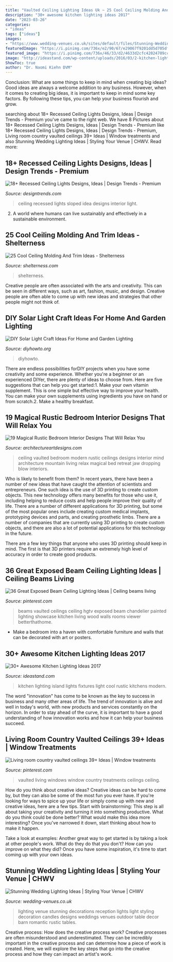 ```yaml
---
title: "Vaulted Ceiling Lighting Ideas Uk ~ 25 Cool Ceiling Molding And Trim Ideas"
description: "30+ awesome kitchen lighting ideas 2017"
date: "2023-03-26"
categories:
- "ideas"
tags: ["ideas"]
images:
- "https://www.wedding-venues.co.uk/sites/default/files/Stunning-Wedding-Lighting-Ideas-kristenweaver.jpg"
featuredImage: "https://i.pinimg.com/736x/e2/90/67/e29067f9201dd5d705dfa7c56a0ce109.jpg"
featured_image: "https://i.pinimg.com/736x/46/33/d2/4633d2cfc42024709cc1dc2480203927.jpg"
image: "http://ideastand.com/wp-content/uploads/2016/03/2-kitchen-lighting-ideas.jpg"
ShowToc: true
author: "Dr. Naomi Kiehn DVM"
---
```



Conclusion: What are some things to keep in mind when creating big ideas?
Good ideas are always a welcome addition to any business. However, when it comes to creating big ideas, it is important to keep in mind some key factors. By following these tips, you can help your business flourish and grow.

	

		
searching about 18+ Recessed Ceiling Lights Designs, Ideas | Design Trends - Premium you've came to the right web. We have 8 Pictures about 18+ Recessed Ceiling Lights Designs, Ideas | Design Trends - Premium like 18+ Recessed Ceiling Lights Designs, Ideas | Design Trends - Premium, Living room country vaulted ceilings 39+ Ideas | Window treatments and also Stunning Wedding Lighting Ideas | Styling Your Venue | CHWV. Read more:
		
    
## 18+ Recessed Ceiling Lights Designs, Ideas | Design Trends - Premium

<img loading=lazy src="https://images.designtrends.com/wp-content/uploads/2016/09/02165143/Sloped-Ceiling-Recessed-Lights-Idea.jpg" onerror="this.onerror=null;this.src='https://tse3.mm.bing.net/th?id=OIP.L68n83bIsQyK0wJ4-yi_cAHaLJ&amp;pid=15.1';" alt="18+ Recessed Ceiling Lights Designs, Ideas | Design Trends - Premium">

_Source: designtrends.com_

>ceiling recessed lights sloped idea designs interior light. 

	

2. A world where humans can live sustainably and effectively in a sustainable environment. 

    
## 25 Cool Ceiling Molding And Trim Ideas - Shelterness

<img loading=lazy src="https://i.shelterness.com/ceiling-molding-ideas-16-500x332.jpg" onerror="this.onerror=null;this.src='https://tse2.mm.bing.net/th?id=OIP.RaowgOJ6T4Nzn6G8qRvSIgHaE6&amp;pid=15.1';" alt="25 Cool Ceiling Molding And Trim Ideas - Shelterness">

_Source: shelterness.com_

>shelterness. 

	

Creative people are often associated with the arts and creativity. This can be seen in different ways, such as art, fashion, music, and design. Creative people are often able to come up with new ideas and strategies that other people might not think of.

    
## DIY Solar Light Craft Ideas For Home And Garden Lighting

<img loading=lazy src="https://www.diyhowto.org/wp-content/uploads/2016/10/DIYHowto-DIY-Solar-Inspired-Solar-Light-Lighting-Ideas-02.jpg" onerror="this.onerror=null;this.src='https://tse3.mm.bing.net/th?id=OIP.ffYLJQfxWwrr61BbIDnqEwHaLs&amp;pid=15.1';" alt="DIY Solar Light Craft Ideas For Home and Garden Lighting">

_Source: diyhowto.org_

>diyhowto. 

	

There are endless possibilities forDIY projects when you have some creativity and some experience. Whether you're a beginner or an experienced DIYer, there are plenty of ideas to choose from. Here are five suggestions that can help you get started:1. Make your own vitamin supplement. This is one simple but effective way to improve your health. You can make your own supplements using ingredients you have on hand or from scratch.2. Make a healthy breakfast.

    
## 19 Magical Rustic Bedroom Interior Designs That Will Relax You

<img loading=lazy src="https://www.architectureartdesigns.com/wp-content/uploads/2015/11/19-Magical-Rustic-Bedroom-Interior-Designs-That-Will-Relax-You-17.jpg" onerror="this.onerror=null;this.src='https://tse3.mm.bing.net/th?id=OIP.GRFYdyngy-SN5OlvD9pAfQHaJQ&amp;pid=15.1';" alt="19 Magical Rustic Bedroom Interior Designs That Will Relax You">

_Source: architectureartdesigns.com_

>ceiling vaulted bedroom modern rustic ceilings designs interior mind architecture mountain living relax magical bed retreat jaw dropping blow interiors. 

	

Who is likely to benefit from them?
In recent years, there have been a number of new ideas that have caught the attention of scientists and entrepreneurs. One such idea is the use of 3D printing to create custom objects. This new technology offers many benefits for those who use it, including helping to reduce costs and help people improve their quality of life.
There are a number of different applications for 3D printing, but some of the most popular ones include creating custom medical implants, prototyping devices and parts, and creating prosthetic limbs. There are a number of companies that are currently using 3D printing to create custom objects, and there are also a lot of potential applications for this technology in the future.

There are a few key things that anyone who uses 3D printing should keep in mind. The first is that 3D printers require an extremely high level of accuracy in order to create good products.

    
## 36 Great Exposed Beam Ceiling Lighting Ideas | Ceiling Beams Living

<img loading=lazy src="https://i.pinimg.com/736x/46/33/d2/4633d2cfc42024709cc1dc2480203927.jpg" onerror="this.onerror=null;this.src='https://tse3.mm.bing.net/th?id=OIP.f3St-OHIfbE3e4M2ejaXpgHaLG&amp;pid=15.1';" alt="36 Great Exposed Beam Ceiling Lighting Ideas | Ceiling beams living">

_Source: pinterest.com_

>beams vaulted ceilings ceiling hgtv exposed beam chandelier painted lighting showcase kitchen living wood walls rooms viewer betterthathome. 

	

- Make a bedroom into a haven with comfortable furniture and walls that can be decorated with art or posters.

    
## 30+ Awesome Kitchen Lighting Ideas 2017

<img loading=lazy src="http://ideastand.com/wp-content/uploads/2016/03/2-kitchen-lighting-ideas.jpg" onerror="this.onerror=null;this.src='https://tse1.mm.bing.net/th?id=OIP.9ufEODeWEcMy1hgJvmiFdwHaLH&amp;pid=15.1';" alt="30+ Awesome Kitchen Lighting Ideas 2017">

_Source: ideastand.com_

>kitchen lighting island lights fixtures light cool rustic kitchens modern. 

	

The word "innovation" has come to be known as the key to success in business and many other areas of life. The trend of innovation is alive and well in today's world, with new products and services constantly on the horizon. In order to stay ahead of the curve, it is important to have a good understanding of how innovation works and how it can help your business succeed.

    
## Living Room Country Vaulted Ceilings 39+ Ideas | Window Treatments

<img loading=lazy src="https://i.pinimg.com/736x/e2/90/67/e29067f9201dd5d705dfa7c56a0ce109.jpg" onerror="this.onerror=null;this.src='https://tse2.mm.bing.net/th?id=OIP.sJin0BDJpeX1vN8WipPs5gAAAA&amp;pid=15.1';" alt="Living room country vaulted ceilings 39+ Ideas | Window treatments">

_Source: pinterest.com_

>vaulted living windows window country treatments ceilings ceiling. 

	

How do you think about creative ideas?
Creative ideas can be hard to come by, but they can also be some of the most fun you ever have. If you're looking for ways to spice up your life or simply come up with new and creative ideas, here are a few tips. 
Start with brainstorming: This step is all about taking your creativity and turning it into something productive. What do you think could be done better? What would make this idea more interesting? Once you've narrowed it down, start thinking about how to make it happen. 

Take a look at examples: Another great way to get started is by taking a look at other people's work. What do they do that you don't? How can you improve on what they did? Once you have some inspiration, it's time to start coming up with your own ideas.

    
## Stunning Wedding Lighting Ideas | Styling Your Venue | CHWV

<img loading=lazy src="https://www.wedding-venues.co.uk/sites/default/files/Stunning-Wedding-Lighting-Ideas-kristenweaver.jpg" onerror="this.onerror=null;this.src='https://tse4.mm.bing.net/th?id=OIP.wFBCt8Fz-hbZm9RqljWx8AHaLH&amp;pid=15.1';" alt="Stunning Wedding Lighting Ideas | Styling Your Venue | CHWV">

_Source: wedding-venues.co.uk_

>lighting venue stunning decorations reception lights light styling decoration candles designs weddings venues outdoor table decor barn romantic rustic tables. 

	

Creative process: How does the creative process work?
Creative processes are often misunderstood and underestimated. They can be incredibly important in the creative process and can determine how a piece of work is created. Here, we will explore the key steps that go into the creative process and how they can impact an artist's work.

